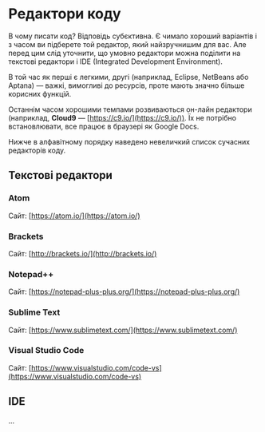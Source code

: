 # Редактори коду

В чому писати код? Відповідь субєктивна. Є чимало хороший варіантів і з часом ви підберете той редактор, який найзручнишим для вас. Але перед цим слід уточнити, що умовно редактори можна поділити на текстові редактори і IDE (Integrated Development Environment).

В той час як перші є легкими, другі (наприклад, Eclipse, NetBeans або Aptana) — важкі, вимогливі до ресурсів, проте мають значно більше корисних функцій.

Останнім часом хорошими темпами розвиваються он-лайн редактори (наприклад, **Cloud9** — [https://c9.io/](https://c9.io/)). Їх не потрібно встановлювати, все працює в браузері як Google Docs. 

Нижче в алфавітному порядку наведено невеличкий список сучасних редакторів коду.

## Текстові редактори

### Atom

Сайт: [https://atom.io/](https://atom.io/)

### Brackets

Сайт: [http://brackets.io/](http://brackets.io/)

### Notepad++

Сайт: [https://notepad-plus-plus.org/](https://notepad-plus-plus.org/)

### Sublime Text

Сайт: [https://www.sublimetext.com/](https://www.sublimetext.com/)

### Visual Studio Code

Сайт: [https://www.visualstudio.com/code-vs](https://www.visualstudio.com/code-vs)



## IDE

...

